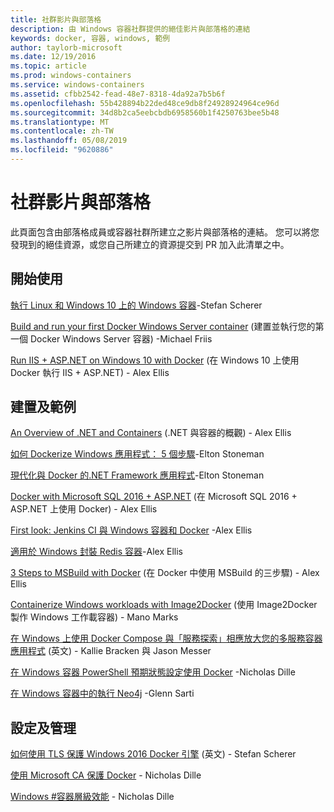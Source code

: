 ```yaml
---
title: 社群影片與部落格
description: 由 Windows 容器社群提供的絕佳影片與部落格的連結
keywords: docker, 容器, windows, 範例
author: taylorb-microsoft
ms.date: 12/19/2016
ms.topic: article
ms.prod: windows-containers
ms.service: windows-containers
ms.assetid: cfbb2542-fead-48e7-8318-4da92a7b5b6f
ms.openlocfilehash: 55b428894b22ded48ce9db8f24928924964ce96d
ms.sourcegitcommit: 34d8b2ca5eebcbdb6958560b1f4250763bee5b48
ms.translationtype: MT
ms.contentlocale: zh-TW
ms.lasthandoff: 05/08/2019
ms.locfileid: "9620886"
---
```

# <a name="community-videos-and-blogs"></a>社群影片與部落格

此頁面包含由部落格成員或容器社群所建立之影片與部落格的連結。  您可以將您發現到的絕佳資源，或您自己所建立的資源提交到 PR 加入此清單之中。

## <a name="getting-started"></a>開始使用

[執行 Linux 和 Windows 10 上的 Windows 容器](https://stefanscherer.github.io/run-linux-and-windows-containers-on-windows-10/)-Stefan Scherer

[Build and run your first Docker Windows Server container](https://blog.docker.com/2016/09/build-your-first-docker-windows-server-container/) (建置並執行您的第一個 Docker Windows Server 容器) -Michael Friis

[Run IIS + ASP.NET on Windows 10 with Docker](https://blog.alexellis.io/run-iis-asp-net-on-windows-10-with-docker/) (在 Windows 10 上使用 Docker 執行 IIS + ASP.NET) - Alex Ellis

## <a name="building-and-examples"></a>建置及範例

[An Overview of .NET and Containers](https://blog.alexellis.io/docker-dotnet-containers/) (.NET 與容器的概觀) - Alex Ellis

[如何 Dockerize Windows 應用程式： 5 個步驟](https://blog.sixeyed.com/how-to-dockerize-windows-applications/)-Elton Stoneman

[現代化與 Docker 的.NET Framework 應用程式](https://www.pluralsight.com/courses/modernizing-dotnet-framework-apps-docker?clickid=UVL20JTFpzK6UDSX5n1b5zmyUkgWUPWOz3Pjwg0&irgwc=1&mpid=1197078&utm_source=impactradius&utm_medium=digital_affiliate&utm_campaign=1197078&aid=7010a000001xAKZAA2)-Elton Stoneman

[Docker with Microsoft SQL 2016 + ASP.NET](https://blog.alexellis.io/docker-does-sql2016-aspnet/) (在 Microsoft SQL 2016 + ASP.NET 上使用 Docker) - Alex Ellis

[First look: Jenkins CI 與 Windows 容器和 Docker](https://blog.alexellis.io/continuous-integration-docker-windows-containers/) -Alex Ellis

[適用於 Windows 封裝 Redis 容器](https://blog.alexellis.io/packaging-windows-containers/)-Alex Ellis

[3 Steps to MSBuild with Docker](https://blog.alexellis.io/3-steps-to-msbuild-with-docker/) (在 Docker 中使用 MSBuild 的三步驟) - Alex Ellis

[Containerize Windows workloads with Image2Docker](https://blog.docker.com/2016/10/containerize-windows-workloads-image2docker/) (使用 Image2Docker 製作 Windows 工作載容器) - Mano Marks

[在 Windows 上使用 Docker Compose 與「服務探索」相應放大您的多服務容器應用程式](https://techcommunity.microsoft.com/t5/Containers/Use-Docker-Compose-and-Service-Discovery-on-Windows-to-scale-out/ba-p/382312) (英文) - Kallie Bracken 與 Jason Messer

[在 Windows 容器 PowerShell 預期狀態設定使用 Docker](https://dille.name/blog/2016/06/17/powershell-desired-state-configuration-psdsc-in-windows-containers-using-docker/) -Nicholas Dille

[在 Windows 容器中的執行 Neo4j](https://glennsarti.github.io/blog/neo4j-nano-containers) -Glenn Sarti

## <a name="configuration-and-managment"></a>設定及管理

[如何使用 TLS 保護 Windows 2016 Docker 引擎](https://stefanscherer.github.io/protecting-a-windows-2016-docker-engine-with-tls/) (英文) - Stefan Scherer

[使用 Microsoft CA 保護 Docker](https://dille.name/blog/2016/11/08/using-a-microsoft-ca-to-secure-docker/) - Nicholas Dille 

[Windows #容器層級效能](https://dille.name/blog/2017/01/13/windows-container-performance-of-layers/) - Nicholas Dille
